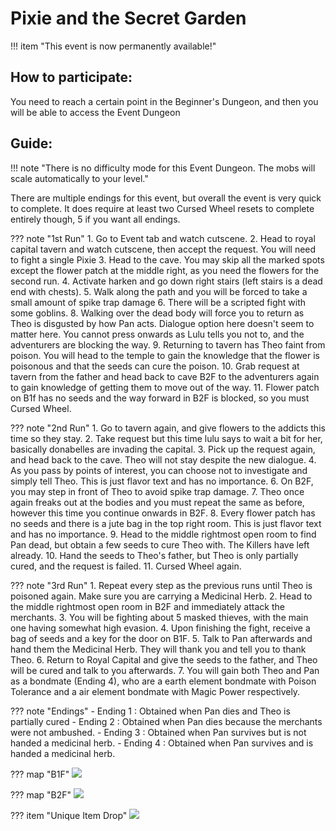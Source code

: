 # Pixie and the Secret Garden

!!! item "This event is now permanently available!"

## How to participate:

You need to reach a certain point in the Beginner's Dungeon, and then you will be able to access the Event Dungeon

## Guide:
!!! note "There is no difficulty mode for this Event Dungeon. The mobs will scale automatically to your level."

There are multiple endings for this event, but overall the event is very quick to complete. It does require at least two Cursed Wheel resets to complete entirely though, 5 if you want all endings.

??? note "1st Run"
    1. Go to Event tab and watch cutscene.
    2. Head to royal capital tavern and watch cutscene, then accept the request. You will need to fight a single Pixie
    3. Head to the cave. You may skip all the marked spots except the flower patch at the middle right, as you need the flowers for the second run.
    4. Activate harken and go down right stairs (left stairs is a dead end with chests).
    5. Walk along the path and you will be forced to take a small amount of spike trap damage
    6. There will be a scripted fight with some goblins.
    8. Walking over the dead body will force you to return as Theo is disgusted by how Pan acts. Dialogue option here doesn't seem to matter here. You cannot press onwards as Lulu tells you not to, and the adventurers are blocking the way. 
    9. Returning to tavern has Theo faint from poison. You will head to the temple to gain the knowledge that the flower is poisonous and that the seeds can cure the poison.
    10. Grab request at tavern from the father and head back to cave B2F to the adventurers again to gain knowledge of getting them to move out of the way.
    11. Flower patch on B1f has no seeds and the way forward in B2F is blocked, so you must Cursed Wheel.

??? note "2nd Run"
    1. Go to tavern again, and give flowers to the addicts this time so they stay.
    2. Take request but this time lulu says to wait a bit for her, basically donabelles are invading the capital.
    3. Pick up the request again, and head back to the cave. Theo will not stay despite the new dialogue.
    4. As you pass by points of interest, you can choose not to investigate and simply tell Theo. This is just flavor text and has no importance.
    6. On B2F, you may step in front of Theo to avoid spike trap damage.
    7. Theo once again freaks out at the bodies and you must repeat the same as before, however this time you continue onwards in B2F.
    8. Every flower patch has no seeds and there is a jute bag in the top right room. This is just flavor text and has no importance.
    9. Head to the middle rightmost open room to find Pan dead, but obtain a few seeds to cure Theo with. The Killers have left already.
    10. Hand the seeds to Theo's father, but Theo is only partially cured, and the request is failed.
    11. Cursed Wheel again.

??? note "3rd Run"
    1. Repeat every step as the previous runs until Theo is poisoned again. Make sure you are carrying a Medicinal Herb.
    2. Head to the middle rightmost open room in B2F and immediately attack the merchants.
    3. You will be fighting about 5 masked thieves, with the main one having somewhat high evasion.
    4. Upon finishing the fight, receive a bag of seeds and a key for the door on B1F.
    5. Talk to Pan afterwards and hand them the Medicinal Herb. They will thank you and tell you to thank Theo.
    6. Return to Royal Capital and give the seeds to the father, and Theo will be cured and talk to you afterwards.
    7. You will gain both Theo and Pan as a bondmate (Ending 4), who are a earth element bondmate with Poison Tolerance and a air element bondmate with Magic Power respectively.

??? note "Endings"
    - Ending 1 : Obtained when Pan dies and Theo is partially cured
    - Ending 2 : Obtained when Pan dies because the merchants were not ambushed.
    - Ending 3 : Obtained when Pan survives but is not handed a medicinal herb.
    - Ending 4 : Obtained when Pan survives and is handed a medicinal herb.

??? map "B1F"
    ![](img/pixie_garden_map1.jpg)

??? map "B2F"
    ![](img/pixie_garden_map2.jpg)

??? item "Unique Item Drop"
    ![](img/mauve_shield.jpg)
